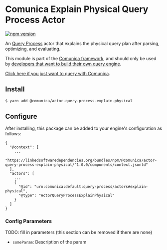 # Comunica Explain Physical Query Process Actor

[![npm version](https://badge.fury.io/js/%40comunica%2Factor-query-process-explain-physical.svg)](https://www.npmjs.com/package/@comunica/actor-query-process-explain-physical)

An [Query Process](https://github.com/comunica/comunica/tree/master/packages/bus-query-process) actor
that explains the physical query plan after parsing, optimizing, and evaluating.

This module is part of the [Comunica framework](https://github.com/comunica/comunica),
and should only be used by [developers that want to build their own query engine](https://comunica.dev/docs/modify/).

[Click here if you just want to query with Comunica](https://comunica.dev/docs/query/).

## Install

```bash
$ yarn add @comunica/actor-query-process-explain-physical
```

## Configure

After installing, this package can be added to your engine's configuration as follows:
```text
{
  "@context": [
    ...
    "https://linkedsoftwaredependencies.org/bundles/npm/@comunica/actor-query-process-explain-physical/^1.0.0/components/context.jsonld"  
  ],
  "actors": [
    ...
    {
      "@id": "urn:comunica:default:query-process/actors#explain-physical",
      "@type": "ActorQueryProcessExplainPhysical"
    }
  ]
}
```

### Config Parameters

TODO: fill in parameters (this section can be removed if there are none)

* `someParam`: Description of the param
